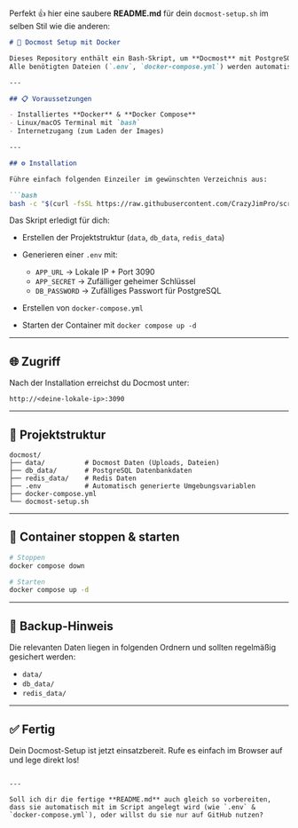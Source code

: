 Perfekt 👍 hier eine saubere **README.md** für dein `docmost-setup.sh` im selben Stil wie die anderen:

````markdown
# 🚀 Docmost Setup mit Docker

Dieses Repository enthält ein Bash-Skript, um **Docmost** mit PostgreSQL und Redis schnell und einfach in Docker bereitzustellen.  
Alle benötigten Dateien (`.env`, `docker-compose.yml`) werden automatisch erstellt.  

---

## 📋 Voraussetzungen

- Installiertes **Docker** & **Docker Compose**
- Linux/macOS Terminal mit `bash`
- Internetzugang (zum Laden der Images)

---

## ⚙️ Installation

Führe einfach folgenden Einzeiler im gewünschten Verzeichnis aus:

```bash
bash -c "$(curl -fsSL https://raw.githubusercontent.com/CrazyJimPro/scripte/main/docmost/docmost-setup.sh)"
````

Das Skript erledigt für dich:

* Erstellen der Projektstruktur (`data`, `db_data`, `redis_data`)
* Generieren einer `.env` mit:

  * `APP_URL` → Lokale IP + Port 3090
  * `APP_SECRET` → Zufälliger geheimer Schlüssel
  * `DB_PASSWORD` → Zufälliges Passwort für PostgreSQL
* Erstellen von `docker-compose.yml`
* Starten der Container mit `docker compose up -d`

---

## 🌐 Zugriff

Nach der Installation erreichst du Docmost unter:

```
http://<deine-lokale-ip>:3090
```

---

## 📂 Projektstruktur

```
docmost/
├── data/          # Docmost Daten (Uploads, Dateien)
├── db_data/       # PostgreSQL Datenbankdaten
├── redis_data/    # Redis Daten
├── .env           # Automatisch generierte Umgebungsvariablen
├── docker-compose.yml
└── docmost-setup.sh
```

---

## 🛑 Container stoppen & starten

```bash
# Stoppen
docker compose down

# Starten
docker compose up -d
```

---

## 🔄 Backup-Hinweis

Die relevanten Daten liegen in folgenden Ordnern und sollten regelmäßig gesichert werden:

* `data/`
* `db_data/`
* `redis_data/`

---

## ✅ Fertig

Dein Docmost-Setup ist jetzt einsatzbereit.
Rufe es einfach im Browser auf und lege direkt los!

```

---

Soll ich dir die fertige **README.md** auch gleich so vorbereiten, dass sie automatisch mit im Script angelegt wird (wie `.env` & `docker-compose.yml`), oder willst du sie nur auf GitHub nutzen?
```
